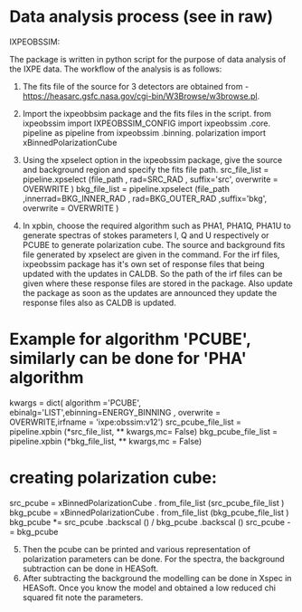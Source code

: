 # Data analysis process (see in raw)

IXPEOBSSIM:

The package is written in python script for the purpose of data analysis of the IXPE data. The workflow of the analysis is as follows:

1. The fits file of the source for 3 detectors are obtained from - https://heasarc.gsfc.nasa.gov/cgi-bin/W3Browse/w3browse.pl.

2. Import the ixpeobbsim package and the fits files in the script.
  from ixpeobssim import IXPEOBSSIM_CONFIG
  import ixpeobssim .core. pipeline as pipeline
  from ixpeobssim .binning. polarization import xBinnedPolarizationCube

3. Using the xpselect option in the ixpeobssim package, give the source and background region and specify the fits file path.
   src_file_list = pipeline.xpselect (file_path , rad=SRC_RAD , suffix='src', overwrite = OVERWRITE )
   bkg_file_list = pipeline.xpselect (file_path ,innerrad=BKG_INNER_RAD , rad=BKG_OUTER_RAD ,suffix='bkg', overwrite = OVERWRITE )

4. In xpbin, choose the required algorithm such as PHA1, PHA1Q, PHA1U to generate spectras of stokes parameters I, Q and U respectively or PCUBE to generate polarization cube. The source and background fits file generated by xpselect are given in the command. For the irf files, ixpeobssim package has it's own set of response files that being updated with the updates in CALDB. So the path of the irf files can be given where these response files are stored in the package. Also update the package as soon as the updates are announced they update the response files also as CALDB is updated.
  # Example for algorithm 'PCUBE', similarly can be done for 'PHA' algorithm
  kwargs = dict( algorithm ='PCUBE', ebinalg='LIST',ebinning=ENERGY_BINNING , overwrite = OVERWRITE,irfname = 'ixpe:obssim:v12')
  src_pcube_file_list = pipeline.xpbin (*src_file_list, ** kwargs,mc= False)
  bkg_pcube_file_list = pipeline.xpbin (*bkg_file_list, ** kwargs,mc = False)
  # creating polarization cube:
  src_pcube = xBinnedPolarizationCube . from_file_list (src_pcube_file_list )
  bkg_pcube = xBinnedPolarizationCube . from_file_list (bkg_pcube_file_list )
  bkg_pcube *= src_pcube .backscal () / bkg_pcube .backscal ()
  src_pcube -= bkg_pcube
  
5. Then the pcube can be printed and various representation of polarization parameters can be done. For the spectra, the background subtraction can be done in HEASoft.
6. After subtracting the background the modelling can be done in Xspec in HEASoft. Once you know the model and obtained a low reduced chi squared fit note the parameters.

